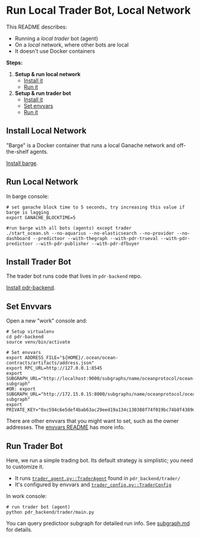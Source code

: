 <!--
Copyright 2023 Ocean Protocol Foundation
SPDX-License-Identifier: Apache-2.0
-->

# Run Local Trader Bot, Local Network

This README describes:
- Running a *local trader* bot (agent)
- On a *local* network, where other bots are local
- It doesn't use Docker containers

**Steps:**

1. **Setup & run local network**
    - [Install it](#install-local-network)
    - [Run it](#run-local-network)
2. **Setup & run trader bot**
    - [Install it](#install-trader-bot)
    - [Set envvars](#set-envvars)
    - [Run it](#run-trader-bot)


## Install Local Network

"Barge" is a Docker container that runs a local Ganache network and off-the-shelf agents.

[Install barge](barge.md#install-barge).

## Run Local Network

In barge console:
```console
# set ganache block time to 5 seconds, try increasing this value if barge is lagging
export GANACHE_BLOCKTIME=5

#run barge with all bots (agents) except trader
./start_ocean.sh --no-aquarius --no-elasticsearch --no-provider --no-dashboard --predictoor --with-thegraph --with-pdr-trueval --with-pdr-predictoor --with-pdr-publisher --with-pdr-dfbuyer
```

## Install Trader Bot

The trader bot runs code that lives in `pdr-backend` repo.

[Install pdr-backend](install.md).

## Set Envvars

Open a new "work" console and:
```
# Setup virtualenv
cd pdr-backend
source venv/bin/activate

# Set envvars
export ADDRESS_FILE="${HOME}/.ocean/ocean-contracts/artifacts/address.json"
export RPC_URL=http://127.0.0.1:8545
export SUBGRAPH_URL="http://localhost:9000/subgraphs/name/oceanprotocol/ocean-subgraph"
#OR: export SUBGRAPH_URL="http://172.15.0.15:8000/subgraphs/name/oceanprotocol/ocean-subgraph"
export PRIVATE_KEY="0xc594c6e5def4bab63ac29eed19a134c130388f74f019bc74b8f4389df2837a58"
```

There are other envvars that you might want to set, such as the owner addresses. The [envvars README](./envvars.md) has more info.


## Run Trader Bot

Here, we run a simple trading bot. Its default strategy is simplistic; you need to customize it. 

- It runs [`trader_agent.py::TraderAgent`](../pdr_backend/trader/trader_agent.py) found in `pdr_backend/trader/`
- It's configured by envvars and [`trader_config.py::TraderConfig`](../pdr_backend/trader/trader_config.py)

In work console:
```console
# run trader bot (agent)
python pdr_backend/trader/main.py
```

You can query predictoor subgraph for detailed run info. See [subgraph.md](subgraph.md) for details.
